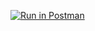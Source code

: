 
[![Run in Postman](https://run.pstmn.io/button.svg)](https://app.getpostman.com/run-collection/5bc4fef489fe87e53fe2)
